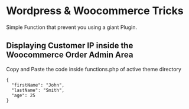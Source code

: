 # Wordpress & Woocommerce Tricks
Simple Function that prevent you using a giant Plugin.
## Displaying Customer IP inside the Woocommerce Order Admin Area
Copy and Paste the code inside functions.php of active theme directory 
```
{
  "firstName": "John",
  "lastName": "Smith",
  "age": 25
}
```
